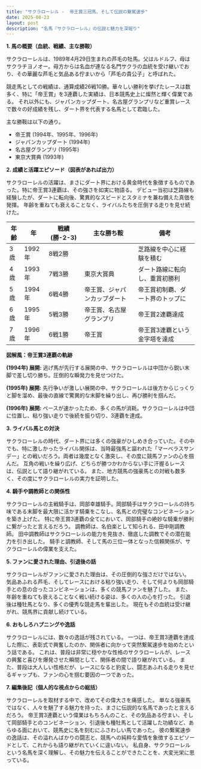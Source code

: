 ```yaml
---
title: "サクラローレル -  帝王賞三冠馬、そして伝説の繋駕速歩"
date: 2025-08-23
layout: post
description: "名馬『サクラローレル』の伝説と魅力を深堀り"
---
```


**1. 馬の概要（血統、戦績、主な勝鞍）**

サクラローレルは、1989年4月29日生まれの芦毛の牡馬。父はルドルフ、母はサクラチヨノオー。母方からは名血が連なる名門サクラの血統を受け継いでおり、その華麗な芦毛と気品ある佇まいから「芦毛の貴公子」と呼ばれた。  

競走馬としての戦績は、通算成績26戦10勝。華々しい勝利を挙げたレースは数多く、特に「帝王賞」を3連覇した実績は、日本競馬史上に燦然と輝く偉業である。  それ以外にも、ジャパンカップダート、名古屋グランプリなど重賞レースで数々の好成績を残し、ダート界を代表する名馬として君臨した。

主な勝鞍は以下の通り。

* 帝王賞 (1994年、1995年、1996年)
* ジャパンカップダート (1994年)
* 名古屋グランプリ (1995年)
* 東京大賞典 (1993年)


**2. 成績と活躍エピソード（図表があれば出力）**

サクラローレルの活躍は、まさにダート界における黄金時代を象徴するものであった。特に帝王賞3連覇は、その強さを如実に物語る。  デビュー当初は芝路線も経験したが、ダートに転向後、驚異的なスピードとスタミナを兼ね備えた真価を発揮。  年齢を重ねても衰えることなく、ライバルたちを圧倒する走りを見せ続けた。

| 年齢 | 年 | 戦績 (勝-2-3) | 主な勝ち鞍 | 備考 |
|---|---|---|---|---|
| 3歳 | 1992年 | 8戦2勝 |  | 芝路線を中心に経験を積む |
| 4歳 | 1993年 | 7戦3勝 | 東京大賞典 | ダート路線に転向し、重賞初勝利 |
| 5歳 | 1994年 | 6戦4勝 | 帝王賞、ジャパンカップダート | 帝王賞初制覇、ダート界のトップに |
| 6歳 | 1995年 | 5戦3勝 | 帝王賞、名古屋グランプリ | 帝王賞2連覇達成 |
| 7歳 | 1996年 | 6戦1勝 | 帝王賞 | 帝王賞3連覇という金字塔を達成 |


**図解風：帝王賞3連覇の軌跡**

**(1994年) 展開:**  逃げ馬が先行する展開の中、サクラローレルは中団から鋭い末脚で差し切り勝ち。圧倒的な瞬発力を見せつけた。

**(1995年) 展開:**  先行争いが激しい展開の中、サクラローレルは後方からじっくりと脚を溜め、最後の直線で驚異的な末脚を繰り出し、再び勝利を掴んだ。

**(1996年) 展開:**  ペースが速かったため、多くの馬が消耗。サクラローレルは中団に位置し、粘り強い走りで後続を振り切り、3連覇を達成。


**3. ライバル馬との対決**

サクラローレルの時代、ダート界には多くの強豪がひしめき合っていた。その中でも、特に激しかったライバル関係は、当時最強馬と謳われた「マーベラスサンデー」との戦いだろう。両者は幾度となく激突し、その度に競馬ファンの心を掴んだ。  互角の戦いを繰り広げ、どちらが勝つかわからない手に汗握るレースは、伝説として語り継がれている。  また、地方競馬の強豪馬との対戦も数多く、その度にサクラローレルの実力を証明した。

**4. 騎手や調教師との関係性**

サクラローレルの主戦騎手は、岡部幸雄騎手。岡部騎手はサクラローレルの持ち味である末脚を最大限に活かす騎乗をこなし、名馬との完璧なコンビネーションを築き上げた。  特に帝王賞3連覇の全てにおいて、岡部騎手の絶妙な騎乗が勝利に繋がったと言えるだろう。  調教師は、名伯楽として知られる、田中剛調教師。  田中調教師はサクラローレルの能力を見抜き、徹底した調教でその潜在能力を引き出した。  騎手と調教師、そして馬の三位一体となった信頼関係が、サクラローレルの偉業を支えた。


**5. ファンに愛された理由、引退後の話**

サクラローレルがファンに愛された理由は、その圧倒的な強さだけではない。  気品あふれる芦毛、そしてレースにおける粘り強い走り、そして何よりも岡部騎手との息の合ったコンビネーションは、多くの競馬ファンを魅了した。  また、年齢を重ねても衰えることなく戦い続ける姿は、多くの人の心を打った。  引退後は種牡馬となり、多くの優秀な競走馬を輩出した。  現在もその血統は受け継がれ、競馬界に貢献し続けている。


**6. おもしろハプニングや逸話**

サクラローレルには、数々の逸話が残されている。  一つは、帝王賞3連覇を達成した際に、表彰式で興奮したのか、関係者に向かって突然繋駕速歩を始めたという話である。  これは、普段は非常に穏やかな性格のサクラローレルが、レースの興奮と喜びを爆発させた瞬間として、関係者の間で語り継がれている。  また、普段は大人しい性格だが、レースになると豹変し、闘志あふれる走りを見せるギャップも、ファンの心を掴む要因の一つであった。


**7. 編集後記（個人的な視点からの総括）**

サクラローレルを取材する中で、改めてその偉大さを痛感した。  単なる強豪馬ではなく、人々を魅了する魅力を持った、まさに伝説的な名馬であったと言えるだろう。  帝王賞3連覇という偉業はもちろんのこと、その気品ある佇まい、そして岡部騎手とのコンビネーション、引退後も種牡馬として活躍した功績など、あらゆる面において、競馬史に名を刻むにふさわしい馬であった。  彼の繋駕速歩の逸話は、その溢れんばかりの闘志と、競馬への純粋な愛情を象徴するエピソードとして、これからも語り継がれていくに違いない。  私自身、サクラローレルという名馬を深く理解し、その魅力を伝えることができたことを、大変光栄に思っている。

